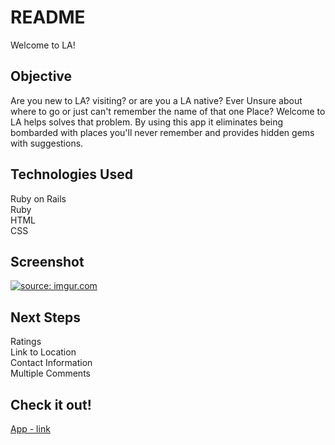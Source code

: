 # README

Welcome to LA! 

## Objective
Are you new to LA? visiting? or are you a LA native? Ever Unsure about where to go or just can't remember the name of that one Place? Welcome to LA helps solves that problem. By using this app it eliminates being bombarded with places you'll never remember and provides hidden gems with suggestions. 

## Technologies Used
Ruby on Rails <br/>
Ruby <br/>
HTML <br/>
CSS </br>

## Screenshot
<a href="https://imgur.com/4iojnL2"><img src="https://i.imgur.com/4iojnL2.png" title="source: imgur.com" /></a>

## Next Steps
Ratings <br/>
Link to Location <br/>
Contact Information <br/>
Multiple Comments <br/>

## Check it out!
[App - link](https://welcometola.herokuapp.com/)

